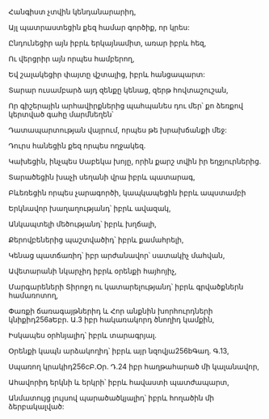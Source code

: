 Հանգիստ չտվին կենդանարարիդ,

Այլ պատրաստեցին քեզ համար գործիք, որ կրես:

Ընդունեցիր այն իբրև երկայնամիտ, առար իբրև հեզ,

Ու վերցրիր այն որպես համբերող,

Եվ շալակեցիր փայտը վշտալից, իբրև հանցապարտ:

Տարար ուսամբարձ այդ զենքը կենաց, զերթ հովտաշուշան,

Որ գիշերային արհավիրքներից պահպանես դու մեր՝ քո ձեռքով կերտված գահը մարմնեղեն՝

Դատապարտության վայրում, որպես թե խրախճանքի մեջ:

Դուրս հանեցին քեզ որպես ողջակեզ.

Կախեցին, ինչպես Սաբեկա խոյը, որին քարշ տվին իր եղջյուրներից.

Տարածեցին խաչի սեղանի վրա իբրև պատարագ,

Բևեռեցին որպես չարագործի, կապկապեցին իբրև ապստամբի

Երկնավոր խաղաղությանդ՝ իբրև ավազակ,

Անկապտելի մեծությանդ՝ իբրև խղճալի,

Քերովբեներից պաշտվածիդ՝ իբրև քամահրելի,

Կենաց պատճառիդ՝ իբր արժանավոր՝ սատակիչ մահվան,

Ավետարանի նկարչիդ իբրև օրենքի հայհոյիչ,

Մարգարեների Տիրոջդ ու կատարելությանդ՝ իբրև գրվածքներն համառոտող,

Փառքի ճառագայթներիդ և Հոր անքնին խորհուրդների կնիքիդ256aԵբր. Ա.3 իբր հակառակորդ ծնողիդ կամքին,

Իսկապես օրհնյալիդ՝ իբրև տարագրյալ.

Օրենքի կապն արձակողիդ՝ իբրև այր նզովյա256bԳաղ. Գ.13,

Սպառող կրակիդ256cԲ.Օր. Դ.24 իբր հաղթահարած մի կալանավոր,

Ահավորիդ երկնի և երկրի՝ իբրև հավաստի պատժապարտ,

Անմատույց լույսով պարածածկյալիդ՝ իբրև հողածին մի ձերբակալված: